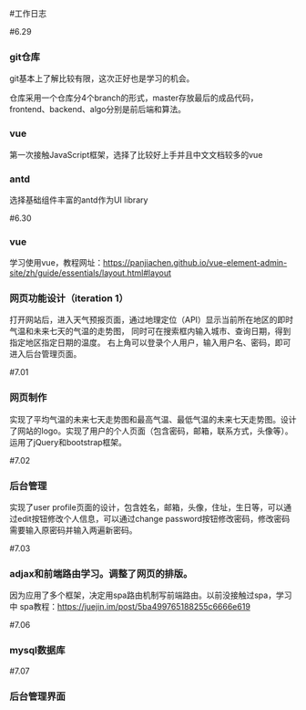#工作日志

#6.29

### git仓库

git基本上了解比较有限，这次正好也是学习的机会。

仓库采用一个仓库分4个branch的形式，master存放最后的成品代码，frontend、backend、algo分别是前后端和算法。

### vue

第一次接触JavaScript框架，选择了比较好上手并且中文文档较多的vue

### antd

选择基础组件丰富的antd作为UI library

#6.30

### vue
学习使用vue，教程网址：https://panjiachen.github.io/vue-element-admin-site/zh/guide/essentials/layout.html#layout

### 网页功能设计（iteration 1）
打开网站后，进入天气预报页面，通过地理定位（API）显示当前所在地区的即时气温和未来七天的气温的走势图，
同时可在搜索框内输入城市、查询日期，得到指定地区指定日期的温度。
右上角可以登录个人用户，输入用户名、密码，即可进入后台管理页面。

#7.01

### 网页制作
实现了平均气温的未来七天走势图和最高气温、最低气温的未来七天走势图。设计了网站的logo。实现了用户的个人页面（包含密码，邮箱，联系方式，头像等）。运用了jQuery和bootstrap框架。

#7.02

### 后台管理
实现了user profile页面的设计，包含姓名，邮箱，头像，住址，生日等，可以通过edit按钮修改个人信息，可以通过change password按钮修改密码，修改密码需要输入原密码并输入两遍新密码。

#7.03

### adjax和前端路由学习。调整了网页的排版。
因为应用了多个框架，决定用spa路由机制写前端路由。以前没接触过spa，学习中
spa教程：https://juejin.im/post/5ba499765188255c6666e619

#7.06

### mysql数据库

#7.07

### 后台管理界面